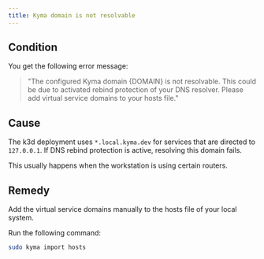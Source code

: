 ```yaml
---
title: Kyma domain is not resolvable
---
```


## Condition

You get the following error message:

>"The configured Kyma domain {DOMAIN} is not resolvable. This could be due to activated rebind protection of your DNS resolver. Please add virtual service domains to your hosts file."

## Cause

The k3d deployment uses `*.local.kyma.dev` for services that are directed to `127.0.0.1`. If DNS rebind protection is active, resolving this domain fails.

This usually happens when the workstation is using certain routers.

## Remedy

Add the virtual service domains manually to the hosts file of your local system.

Run the following command:

```bash
sudo kyma import hosts 
```
